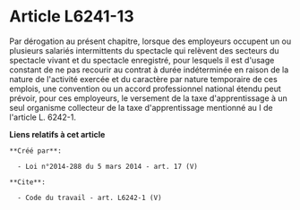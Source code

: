 # Article L6241-13

Par dérogation au présent chapitre, lorsque des employeurs occupent un ou plusieurs salariés intermittents du spectacle qui
relèvent des secteurs du spectacle vivant et du spectacle enregistré, pour lesquels il est d'usage constant de ne pas
recourir au contrat à durée indéterminée en raison de la nature de l'activité exercée et du caractère par nature temporaire
de ces emplois, une convention ou un accord professionnel national étendu peut prévoir, pour ces employeurs, le versement de
la taxe d'apprentissage à un seul organisme collecteur de la taxe d'apprentissage mentionné au I de l'article L. 6242-1.

**Liens relatifs à cet article**

	**Créé par**:

	  - Loi n°2014-288 du 5 mars 2014 - art. 17 (V)

	**Cite**:

	  - Code du travail - art. L6242-1 (V)
